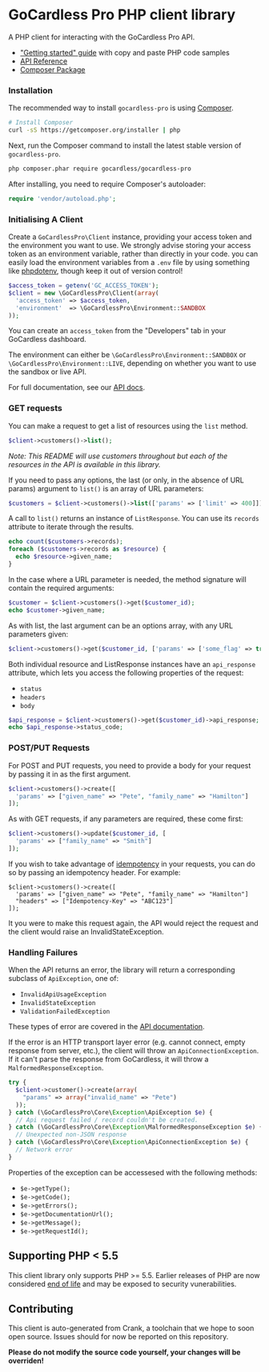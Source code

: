 # GoCardless Pro PHP client library

A PHP client for interacting with the GoCardless Pro API.

- ["Getting started" guide](https://developer.gocardless.com/getting-started/api/introduction/?lang=php) with copy and paste PHP code samples
- [API Reference](https://developer.gocardless.com/api-reference/2015-07-06)
- [Composer Package](https://packagist.org/packages/gocardless/gocardless-pro)

### Installation

The recommended way to install `gocardless-pro` is using [Composer](https://getcomposer.org/).

```bash
# Install Composer
curl -sS https://getcomposer.org/installer | php
```

Next, run the Composer command to install the latest stable version of `gocardless-pro`.
```bash
php composer.phar require gocardless/gocardless-pro
```

After installing, you need to require Composer's autoloader:
```php
require 'vendor/autoload.php';
```

### Initialising A Client

Create a `GoCardlessPro\Client` instance, providing your access token and the environment you want to use.
We strongly advise storing your access token as an environment variable, rather than directly in your code. you can easily load the environment variables from a `.env` file by using something like [phpdotenv](https://github.com/vlucas/phpdotenv), though keep it out of version control!

```php
$access_token = getenv('GC_ACCESS_TOKEN');
$client = new \GoCardlessPro\Client(array(
  'access_token' => $access_token,
  'environment'  => \GoCardlessPro\Environment::SANDBOX
));
```

You can create an `access_token` from the "Developers" tab in your GoCardless dashboard.

The environment can either be `\GoCardlessPro\Environment::SANDBOX` or `\GoCardlessPro\Environment::LIVE`, depending on whether you want to use the sandbox or live API.

For full documentation, see our [API docs](https://developer.gocardless.com/api-reference/2015-07-06).

### GET requests

You can make a request to get a list of resources using the `list` method.

```php
$client->customers()->list();
```

*Note: This README will use customers throughout but each of the resources in the API is available in this library.*

If you need to pass any options, the last (or only, in the absence of URL params) argument to `list()` is an array of URL parameters:

```php
$customers = $client->customers()->list(['params' => ['limit' => 400]]);
```

A call to `list()` returns an instance of `ListResponse`. You can use its `records` attribute to iterate through the results.

```php
echo count($customers->records);
foreach ($customers->records as $resource) {
  echo $resource->given_name;
}
```

In the case where a URL parameter is needed, the method signature will contain the required arguments:

```php
$customer = $client->customers()->get($customer_id);
echo $customer->given_name;
```

As with list, the last argument can be an options array, with any URL parameters given:

```php
$client->customers()->get($customer_id, ['params' => ['some_flag' => true]]);
```

Both individual resource and ListResponse instances have an `api_response` attribute, which lets you access the following properties of the request:

- `status`
- `headers`
- `body`

```php
$api_response = $client->customers()->get($customer_id)->api_response;
echo $api_response->status_code;
```

### POST/PUT Requests

For POST and PUT requests, you need to provide a body for your request by passing it in as the first argument.

```php
$client->customers()->create([
  'params' => ["given_name" => "Pete", "family_name" => "Hamilton"]
]);
```

As with GET requests, if any parameters are required, these come first:

```php
$client->customers()->update($customer_id, [
  'params' => ["family_name" => "Smith"]
]);
```


If you wish to take advantage of [idempotency](https://developer.gocardless.com/pro/2015-07-06/#making-requests-idempotency-keys)
in your requests, you can do so by passing an idempotency header. For example:

```
$client->customers()->create([
  'params' => ["given_name" => "Pete", "family_name" => "Hamilton"]
  "headers" => ["Idempotency-Key" => "ABC123"]
]);
```

It you were to make this request again, the API would reject the request and
the client would raise an InvalidStateException.


### Handling Failures

When the API returns an error, the library will return a corresponding subclass of `ApiException`, one of:

- `InvalidApiUsageException`
- `InvalidStateException`
- `ValidationFailedException`

These types of error are covered in the [API documentation](https://developer.gocardless.com/pro/#overview-errors).

If the error is an HTTP transport layer error (e.g. cannot connect, empty response from server, etc.), the client will throw an `ApiConnectionException`. If it can't parse the response from GoCardless, it will throw a `MalformedResponseException`.

```php
try {
  $client->customer()->create(array(
    "params" => array("invalid_name" => "Pete")
  ));
} catch (\GoCardlessPro\Core\Exception\ApiException $e) {
  // Api request failed / record couldn't be created.
} catch (\GoCardlessPro\Core\Exception\MalformedResponseException $e) {
  // Unexpected non-JSON response
} catch (\GoCardlessPro\Core\Exception\ApiConnectionException $e) {
  // Network error
}
```

Properties of the exception can be accessesed with the following methods:
- `$e->getType();`
- `$e->getCode();`
- `$e->getErrors();`
- `$e->getDocumentationUrl();`
- `$e->getMessage();`
- `$e->getRequestId();`



## Supporting PHP < 5.5

This client library only supports PHP >= 5.5. Earlier releases of PHP are now considered [end of life](http://php.net/supported-versions.php) and may be exposed to security vunerabilities.

## Contributing

This client is auto-generated from Crank, a toolchain that we hope to soon open source.
Issues should for now be reported on this repository.

**Please do not modify the source code yourself, your changes will be overriden!**
